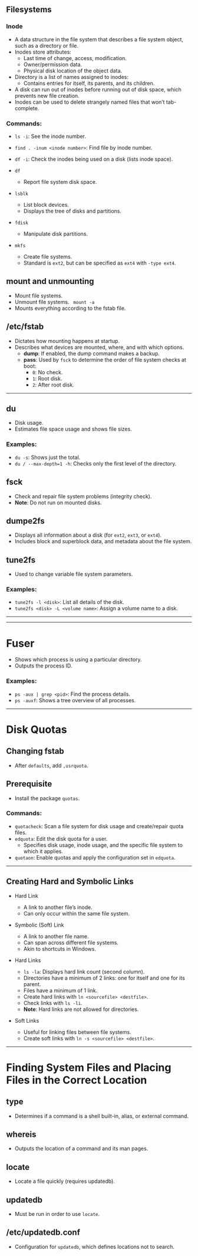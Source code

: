 ## Filesystems

### Inode
- A data structure in the file system that describes a file system object, such as a directory or file.
- Inodes store attributes:
  - Last time of change, access, modification.
  - Owner/permission data.
  - Physical disk location of the object data.
- Directory is a list of names assigned to inodes:
  - Contains entries for itself, its parents, and its children.
- A disk can run out of inodes before running out of disk space, which prevents new file creation.
- Inodes can be used to delete strangely named files that won’t tab-complete.

### Commands:
- `ls -i`: See the inode number.
- `find . -inum <inode number>`: Find file by inode number.
- `df -i`: Check the inodes being used on a disk (lists inode space).

- `df`
    - Report file system disk space.

- `lsblk`
    - List block devices.
    - Displays the tree of disks and partitions.

- `fdisk`
    - Manipulate disk partitions.

- `mkfs`
    - Create file systems.
    - Standard is `ext2`, but can be specified as `ext4` with `-type ext4`.

## mount and unmounting 
- Mount file systems.
- Unmount file systems.
` mount -a`
- Mounts everything according to the fstab file.

## /etc/fstab
- Dictates how mounting happens at startup.
- Describes what devices are mounted, where, and with which options.
  - **dump**: If enabled, the dump command makes a backup.
  - **pass**: Used by `fsck` to determine the order of file system checks at boot:
    - `0`: No check.
    - `1`: Root disk.
    - `2`: After root disk.



---



## du
- Disk usage.
- Estimates file space usage and shows file sizes.

### Examples:
- `du -s`: Shows just the total.
- `du / --max-depth=1 -h`: Checks only the first level of the directory.

## fsck
- Check and repair file system problems (integrity check).
- **Note**: Do not run on mounted disks.

## dumpe2fs
- Displays all information about a disk (for `ext2`, `ext3`, or `ext4`).
- Includes block and superblock data, and metadata about the file system.

## tune2fs
- Used to change variable file system parameters.
  
### Examples:
- `tune2fs -l <disk>`: List all details of the disk.
- `tune2fs <disk> -L <volume name>`: Assign a volume name to a disk.

---




---

# Fuser
- Shows which process is using a particular directory.
- Outputs the process ID.

### Examples:
- `ps -aux | grep <pid>`: Find the process details.
- `ps -auxf`: Shows a tree overview of all processes.

---

# Disk Quotas

## Changing fstab
- After `defaults`, add `,usrquota`.

## Prerequisite
- Install the package `quotas`.

### Commands:
- `quotacheck`: Scan a file system for disk usage and create/repair quota files.
- `edquota`: Edit the disk quota for a user.
  - Specifies disk usage, inode usage, and the specific file system to which it applies.
- `quotaon`: Enable quotas and apply the configuration set in `edquota`.

---

## Creating Hard and Symbolic Links
- Hard Link
    - A link to another file’s inode.
    - Can only occur within the same file system.
  
- Symbolic (Soft) Link
    - A link to another file name.
    - Can span across different file systems.
    - Akin to shortcuts in Windows.

- Hard Links
    - `ls -la`: Displays hard link count (second column).
    - Directories have a minimum of 2 links: one for itself and one for its parent.
    - Files have a minimum of 1 link.
    - Create hard links with `ln <sourcefile> <destfile>`.
    - Check links with `ls -li`.
    - **Note**: Hard links are not allowed for directories.

- Soft Links
    - Useful for linking files between file systems.
    - Create soft links with `ln -s <sourcefile> <destfile>`.

---

# Finding System Files and Placing Files in the Correct Location

## type
- Determines if a command is a shell built-in, alias, or external command.

## whereis
- Outputs the location of a command and its man pages.

## locate
- Locate a file quickly (requires updatedb).

## updatedb
- Must be run in order to use `locate`.

## /etc/updatedb.conf
- Configuration for `updatedb`, which defines locations not to search.
